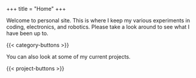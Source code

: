 +++
title = "Home"
+++

Welcome to personal site. This is where I keep my various experiments in coding,
electronics, and robotics. Please take a look around to see what I have been up
to.

{{< category-buttons >}}

You can also look at some of my current projects.

{{< project-buttons >}}
